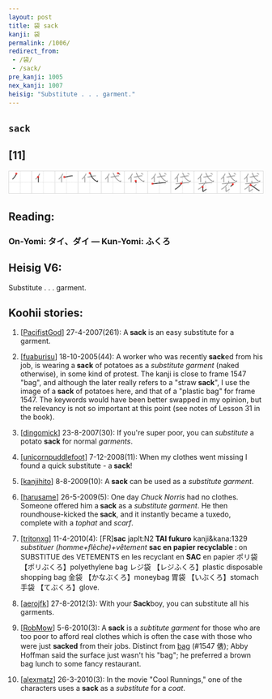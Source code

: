 ```yaml
---
layout: post
title: 袋 sack
kanji: 袋
permalink: /1006/
redirect_from:
 - /袋/
 - /sack/
pre_kanji: 1005
nex_kanji: 1007
heisig: "Substitute . . . garment."
---
```


## `sack`

## [11]

<div class="stroke"><img src="../images/E8A28B.png" /></div>

## Reading:

### On-Yomi: タイ、ダイ &mdash; Kun-Yomi: ふくろ

## Heisig V6:

Substitute . . . garment.

## Koohii stories:

1) [<a href="http://kanji.koohii.com/profile/PacifistGod">PacifistGod</a>] 27-4-2007(261): A<strong> sack</strong> is an easy substitute for a garment.

2) [<a href="http://kanji.koohii.com/profile/fuaburisu">fuaburisu</a>] 18-10-2005(44): A worker who was recently<strong> sack</strong>ed from his job, is wearing a<strong> sack</strong> of potatoes as a <em>substitute garment</em> (naked otherwise), in some kind of protest. The kanji is close to frame 1547 &quot;bag&quot;, and although the later really refers to a &quot;straw<strong> sack</strong>&quot;, I use the image of a<strong> sack</strong> of potatoes here, and that of a &quot;plastic bag&quot; for frame 1547. The keywords would have been better swapped in my opinion, but the relevancy is not so important at this point (see notes of Lesson 31 in the book).

3) [<a href="http://kanji.koohii.com/profile/dingomick">dingomick</a>] 23-8-2007(30): If you&#039;re super poor, you can <em>substitute</em> a potato <strong>sack</strong> for normal <em>garments</em>.

4) [<a href="http://kanji.koohii.com/profile/unicornpuddlefoot">unicornpuddlefoot</a>] 7-12-2008(11): When my clothes went missing I found a quick substitute - a<strong> sack</strong>!

5) [<a href="http://kanji.koohii.com/profile/kanjihito">kanjihito</a>] 8-8-2009(10): A<strong> sack</strong> can be used as a <em>substitute</em> <em>garment</em>.

6) [<a href="http://kanji.koohii.com/profile/harusame">harusame</a>] 26-5-2009(5): One day <em>Chuck Norris</em> had no clothes. Someone offered him a<strong> sack</strong> as a <em>substitute garment</em>. He then roundhouse-kicked the<strong> sack</strong>, and it instantly became a tuxedo, complete with a <em>tophat</em> and <em>scarf</em>.

7) [<a href="http://kanji.koohii.com/profile/tritonxg">tritonxg</a>] 11-4-2010(4): [FR]<strong>sac</strong> japlt:N2<strong> TAI fukuro</strong> kanji&amp;kana:1329<em> substituer (homme+flèche)+vêtement </em><strong>sac en papier recyclable : </strong>on SUBSTITUE des VETEMENTS en les recyclant en <strong>SAC</strong> en papier ポリ袋 【ポリぶくろ】polyethylene bag レジ袋 【レジふくろ】plastic disposable shopping bag 金袋 【かなぶくろ】moneybag 胃袋 【いぶくろ】stomach 手袋 【てぶくろ】glove.

8) [<a href="http://kanji.koohii.com/profile/aerojfk">aerojfk</a>] 27-8-2012(3): With your<strong> Sack</strong>boy, you can substitute all his garments.

9) [<a href="http://kanji.koohii.com/profile/RobMow">RobMow</a>] 5-6-2010(3): A<strong> sack</strong> is a <em>subtitute garment</em> for those who are too poor to afford real clothes which is often the case with those who were just <strong>sacked</strong> from their jobs. Distinct from <a href="../1547">bag</a> (#1547 俵); Abby Hoffman said the surface just wasn&#039;t his &quot;bag&quot;; he preferred a brown bag lunch to some fancy restaurant.

10) [<a href="http://kanji.koohii.com/profile/alexmatz">alexmatz</a>] 26-3-2010(3): In the movie &quot;Cool Runnings,&quot; one of the characters uses a <strong>sack</strong> as a <em>substitute</em> for a <em>coat</em>.
